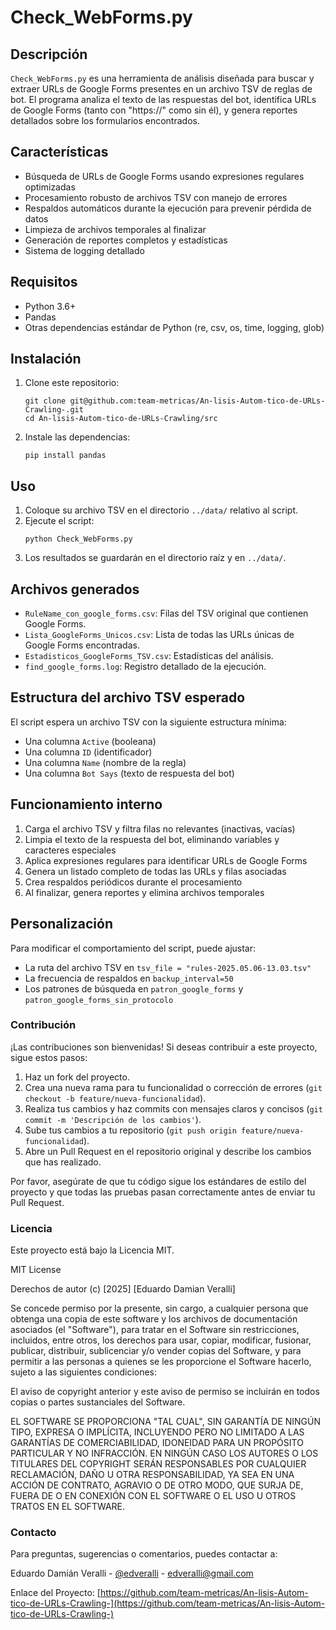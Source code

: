 # Check_WebForms.py

## Descripción
`Check_WebForms.py` es una herramienta de análisis diseñada para buscar y extraer URLs de Google Forms presentes en un archivo TSV de reglas de bot. El programa analiza el texto de las respuestas del bot, identifica URLs de Google Forms (tanto con "https://" como sin él), y genera reportes detallados sobre los formularios encontrados.

## Características
- Búsqueda de URLs de Google Forms usando expresiones regulares optimizadas
- Procesamiento robusto de archivos TSV con manejo de errores
- Respaldos automáticos durante la ejecución para prevenir pérdida de datos
- Limpieza de archivos temporales al finalizar
- Generación de reportes completos y estadísticas
- Sistema de logging detallado

## Requisitos
- Python 3.6+
- Pandas
- Otras dependencias estándar de Python (re, csv, os, time, logging, glob)

## Instalación
1. Clone este repositorio:
   ```
   git clone git@github.com:team-metricas/An-lisis-Autom-tico-de-URLs-Crawling-.git
   cd An-lisis-Autom-tico-de-URLs-Crawling/src
   ```

2. Instale las dependencias:
   ```
   pip install pandas
   ```

## Uso
1. Coloque su archivo TSV en el directorio `../data/` relativo al script.
2. Ejecute el script:
   ```
   python Check_WebForms.py
   ```
3. Los resultados se guardarán en el directorio raíz y en `../data/`.

## Archivos generados
- `RuleName_con_google_forms.csv`: Filas del TSV original que contienen Google Forms.
- `Lista_GoogleForms_Unicos.csv`: Lista de todas las URLs únicas de Google Forms encontradas.
- `Estadisticos_GoogleForms_TSV.csv`: Estadísticas del análisis.
- `find_google_forms.log`: Registro detallado de la ejecución.

## Estructura del archivo TSV esperado
El script espera un archivo TSV con la siguiente estructura mínima:
- Una columna `Active` (booleana)
- Una columna `ID` (identificador)
- Una columna `Name` (nombre de la regla)
- Una columna `Bot Says` (texto de respuesta del bot)

## Funcionamiento interno
1. Carga el archivo TSV y filtra filas no relevantes (inactivas, vacías)
2. Limpia el texto de la respuesta del bot, eliminando variables y caracteres especiales
3. Aplica expresiones regulares para identificar URLs de Google Forms
4. Genera un listado completo de todas las URLs y filas asociadas
5. Crea respaldos periódicos durante el procesamiento
6. Al finalizar, genera reportes y elimina archivos temporales

## Personalización
Para modificar el comportamiento del script, puede ajustar:
- La ruta del archivo TSV en `tsv_file = "rules-2025.05.06-13.03.tsv"`
- La frecuencia de respaldos en `backup_interval=50`
- Los patrones de búsqueda en `patron_google_forms` y `patron_google_forms_sin_protocolo`



### Contribución  
¡Las contribuciones son bienvenidas! Si deseas contribuir a este proyecto, sigue estos pasos:

1. Haz un fork del proyecto.
2. Crea una nueva rama para tu funcionalidad o corrección de errores (`git checkout -b feature/nueva-funcionalidad`).
3. Realiza tus cambios y haz commits con mensajes claros y concisos (`git commit -m 'Descripción de los cambios'`).
4. Sube tus cambios a tu repositorio (`git push origin feature/nueva-funcionalidad`).
5. Abre un Pull Request en el repositorio original y describe los cambios que has realizado.

Por favor, asegúrate de que tu código sigue los estándares de estilo del proyecto y que todas las pruebas pasan correctamente antes de enviar tu Pull Request.


### Licencia 

Este proyecto está bajo la Licencia MIT.

MIT License

Derechos de autor (c) [2025] [Eduardo Damian Veralli]

Se concede permiso por la presente, sin cargo, a cualquier persona que obtenga una copia
de este software y los archivos de documentación asociados (el "Software"), para tratar
en el Software sin restricciones, incluidos, entre otros, los derechos
para usar, copiar, modificar, fusionar, publicar, distribuir, sublicenciar y/o vender
copias del Software, y para permitir a las personas a quienes se les proporcione el Software
hacerlo, sujeto a las siguientes condiciones:

El aviso de copyright anterior y este aviso de permiso se incluirán en todos
copias o partes sustanciales del Software.

EL SOFTWARE SE PROPORCIONA "TAL CUAL", SIN GARANTÍA DE NINGÚN TIPO, EXPRESA O
IMPLÍCITA, INCLUYENDO PERO NO LIMITADO A LAS GARANTÍAS DE COMERCIABILIDAD,
IDONEIDAD PARA UN PROPÓSITO PARTICULAR Y NO INFRACCIÓN. EN NINGÚN CASO LOS AUTORES O
LOS TITULARES DEL COPYRIGHT SERÁN RESPONSABLES POR CUALQUIER RECLAMACIÓN, DAÑO U OTRA RESPONSABILIDAD,
YA SEA EN UNA ACCIÓN DE CONTRATO, AGRAVIO O DE OTRO MODO, QUE SURJA DE, FUERA DE O EN
CONEXIÓN CON EL SOFTWARE O EL USO U OTROS TRATOS EN EL SOFTWARE.


### Contacto 

Para preguntas, sugerencias o comentarios, puedes contactar a:

Eduardo Damián Veralli - [@edveralli](https://x.com/EdVeralli) - edveralli@gmail.com

Enlace del Proyecto: [https://github.com/team-metricas/An-lisis-Autom-tico-de-URLs-Crawling-](https://github.com/team-metricas/An-lisis-Autom-tico-de-URLs-Crawling-)


